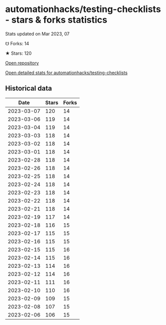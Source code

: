 # automationhacks/testing-checklists - stars & forks statistics

Stats updated on Mar 2023, 07

☋ Forks: 14

★ Stars: 120

[Open repository](https://github.com/automationhacks/testing-checklists)

[Open detailed stats for automationhacks/testing-checklists](https://reviewgithub.com/rep/automationhacks/testing-checklists)

## Historical data
| Date | Stars | Forks |
|------|-------|-------|
| 2023-03-07 | 120 | 14 | 
| 2023-03-06 | 119 | 14 | 
| 2023-03-04 | 119 | 14 | 
| 2023-03-03 | 118 | 14 | 
| 2023-03-02 | 118 | 14 | 
| 2023-03-01 | 118 | 14 | 
| 2023-02-28 | 118 | 14 | 
| 2023-02-26 | 118 | 14 | 
| 2023-02-25 | 118 | 14 | 
| 2023-02-24 | 118 | 14 | 
| 2023-02-23 | 118 | 14 | 
| 2023-02-22 | 118 | 14 | 
| 2023-02-21 | 118 | 14 | 
| 2023-02-19 | 117 | 14 | 
| 2023-02-18 | 116 | 15 | 
| 2023-02-17 | 115 | 15 | 
| 2023-02-16 | 115 | 15 | 
| 2023-02-15 | 115 | 16 | 
| 2023-02-14 | 115 | 16 | 
| 2023-02-13 | 114 | 16 | 
| 2023-02-12 | 114 | 16 | 
| 2023-02-11 | 111 | 16 | 
| 2023-02-10 | 110 | 16 | 
| 2023-02-09 | 109 | 15 | 
| 2023-02-08 | 107 | 15 | 
| 2023-02-06 | 106 | 15 | 

